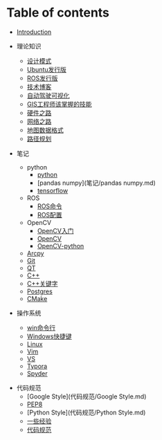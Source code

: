 # Table of contents

* [Introduction](README.md)

* 理论知识

  * [设计模式](理论知识/设计模式.md)
  * [Ubuntu发行版](理论知识/ubuntu发行版.md)
  * [ROS发行版](理论知识/ROS发行版.md)
  * [技术博客](理论知识/技术博客.md)
  * [自动驾驶可视化](理论知识/自动驾驶可视化.md)
  * [GIS工程师该掌握的技能](理论知识/GIS工程师该掌握的技能.md)
  * [硬件之路](理论知识/硬件之路.md)
  * [网络之路](理论知识/网络之路.md)
  * [地图数据格式](地图数据格式.md)
  * [路径规划](理论知识/路径规划.md)
  
* 笔记

  * python
    - [python](笔记/python.md)
    - [pandas numpy](笔记/pandas numpy.md)
    - [tensorflow](笔记/Tensorflow.md)
  * ROS
    * [ROS命令](笔记/ROS常用命令字典.md)
    * [ROS配置](笔记/ROS配置.md)
  * OpenCV
    * [OpenCV入门](笔记/OpenCV入门.md)
    * [OpenCV](笔记/OpenCV.md)
    * [OpenCV-python](笔记/OpenCV-python.md)
  * [Arcpy](笔记/Arcpy.md)
  * [Git](笔记/Git.md)
  * [QT](笔记/QT.md)
  * [C++](笔记/C++.md)
  * [C++关键字](笔记/C++关键字.md)
  * [Postgres](笔记/Postgres.md)
  * [CMake](笔记/CMake.md)
  
* 操作系统

  * [win命令行](操作系统/win命令行.md)
  * [Windows快捷键](操作系统/Windows快捷键.md)
  * [Linux](操作系统/Linux.md)
  * [Vim](操作系统/Vim.md)
  * [VS](操作系统/VS.md)
  * [Typora](操作系统/Typora.md)
  * [Spyder](操作系统/spyder.md)

- 代码规范
  - [Google Style](代码规范/Google Style.md)
  - [PEP8](代码规范/PEP8.md)
  - [Python Style](代码规范/Python Style.md)
  - [一些经验](代码规范/一些经验.md)
  - [代码规范](代码规范/代码规范.md)